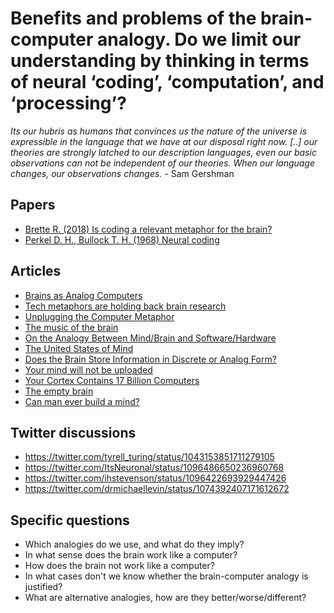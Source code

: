 
# Benefits and problems of the brain-computer analogy. Do we limit our understanding by thinking in terms of neural ‘coding’, ‘computation’, and ‘processing’?

*Its our hubris as humans that convinces us the nature of the universe is expressible in the language that we have at our disposal right now. [..] our theories are strongly latched to our description languages, even our basic observations can not be independent of our theories. When our language changes, our observations changes.* - Sam Gershman

## Papers
* [Brette R. (2018) Is coding a relevant metaphor for the brain?](https://www.cambridge.org/core/journals/behavioral-and-brain-sciences/article/is-coding-a-relevant-metaphor-for-the-brain/D578626E4888193FFFAE5B6E2C37E052)
* [Perkel D. H., Bullock T. H. (1968) Neural coding](https://ntrs.nasa.gov/archive/nasa/casi.ntrs.nasa.gov/19690022317.pdf)

## Articles
* [Brains as Analog Computers](https://medium.com/the-spike/brains-as-analog-computers-fa297021f935)
* [Tech metaphors are holding back brain research](https://www.wired.com/story/tech-metaphors-are-holding-back-brain-research/)
* [Unplugging the Computer Metaphor](https://www.psychologytoday.com/us/blog/the-social-emotional-brain/200904/unplugging-the-computer-metaphor)
* [The music of the brain](http://www.columbia.edu/cu/21stC/issue-4.2/lerner.html)
* [On the Analogy Between Mind/Brain and Software/Hardware](http://www.massline.org/Philosophy/ScottH/mindsoft.htm)
* [The United States of Mind](https://traviswhitecommunications.com/tag/brain-analogies/)
* [Does the Brain Store Information in Discrete or Analog Form?](https://medium.com/mit-technology-review/does-the-brain-store-information-in-discrete-or-analog-form-f0e169361c99)
* [Your mind will not be uploaded](http://www.softmachines.org/wordpress/?p=1558)
* [Your Cortex Contains 17 Billion Computers](https://medium.com/the-spike/your-cortex-contains-17-billion-computers-9034e42d34f2)
* [The empty brain](https://aeon.co/essays/your-brain-does-not-process-information-and-it-is-not-a-computer)
* [Can man ever build a mind?](https://www.ft.com/content/2e75c04a-0f43-11e9-acdc-4d9976f1533b)

## Twitter discussions
* https://twitter.com/tyrell_turing/status/1043153851711279105
* https://twitter.com/ItsNeuronal/status/1096486650236960768
* https://twitter.com/ihstevenson/status/1096422693929447426
* https://twitter.com/drmichaellevin/status/1074392407171612672

## Specific questions
* Which analogies do we use, and what do they imply?
* In what sense does the brain work like a computer?
* How does the brain not work like a computer?
* In what cases don't we know whether the brain-computer analogy is justified?
* What are alternative analogies, how are they better/worse/different?
